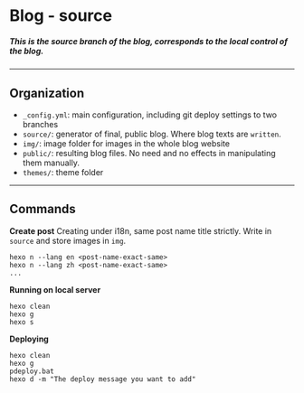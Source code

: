 # Blog - source 

##### *This is the source branch of the blog, corresponds to the local control of the blog.*
---

## Organization
- `_config.yml`: main configuration, including git deploy settings to two branches
- `source/`: generator of final, public blog. Where blog texts are `written`.
- `img/`: image folder for images in the whole blog website
- `public/`: resulting blog files. No need and no effects in manipulating them manually. 
- `themes/`: theme folder
---

## Commands
**Create post**
Creating under i18n, same post name title strictly. Write in `source` and store images in `img`.
```batch
hexo n --lang en <post-name-exact-same>
hexo n --lang zh <post-name-exact-same>
...
```

**Running on local server**
```batch
hexo clean
hexo g
hexo s
```

**Deploying**
```batch
hexo clean
hexo g
pdeploy.bat
hexo d -m "The deploy message you want to add"
```
